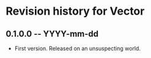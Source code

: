 # Revision history for Vector

## 0.1.0.0 -- YYYY-mm-dd

* First version. Released on an unsuspecting world.

